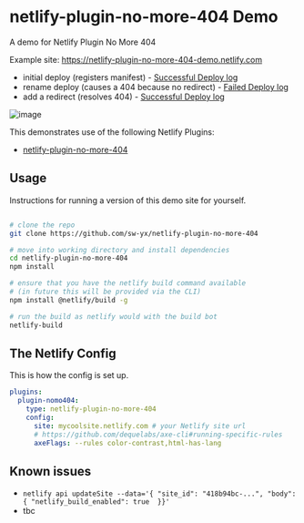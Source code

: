 # netlify-plugin-no-more-404 Demo

A demo for Netlify Plugin No More 404

Example site: https://netlify-plugin-no-more-404-demo.netlify.com

- initial deploy (registers manifest) - [Successful Deploy log](https://app.netlify.com/sites/netlify-plugin-no-more-404-demo/deploys/5e68209a3554be000cab70c3)
- rename deploy (causes a 404 because no redirect) - [Failed Deploy log](https://app.netlify.com/sites/netlify-plugin-no-more-404-demo/deploys/5e682110bdaafa000a528406)
- add a redirect (resolves 404) - [Successful Deploy log](https://app.netlify.com/sites/netlify-plugin-no-more-404-demo/deploys/5e68289d38d5ec000accb7ba)

![image](https://user-images.githubusercontent.com/6764957/76367978-1c5c0380-6305-11ea-8c75-31a9b1d0bcc5.png)

This demonstrates use of the following Netlify Plugins:

- [netlify-plugin-no-more-404](https://github.com/sw-yx/netlify-plugin-no-more-404)

## Usage

Instructions for running a version of this demo site for yourself.

```bash

# clone the repo
git clone https://github.com/sw-yx/netlify-plugin-no-more-404

# move into working directory and install dependencies
cd netlify-plugin-no-more-404
npm install

# ensure that you have the netlify build command available
# (in future this will be provided via the CLI)
npm install @netlify/build -g

# run the build as netlify would with the build bot
netlify-build
```

## The Netlify Config

This is how the config is set up.

```yaml
plugins:
  plugin-nomo404:
    type: netlify-plugin-no-more-404
    config:
      site: mycoolsite.netlify.com # your Netlify site url
      # https://github.com/dequelabs/axe-cli#running-specific-rules
      axeFlags: --rules color-contrast,html-has-lang
```

## Known issues

- `netlify api updateSite --data='{ "site_id": "418b94bc-...", "body": { "netlify_build_enabled": true  }}'`
- tbc